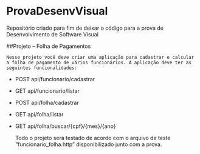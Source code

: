 # ProvaDesenvVisual
Repositório criado para fim de deixar o código para a prova de Desenvolvimento de Software Visual


##Projeto – Folha de Pagamentos

	Nesse projeto você deve criar uma aplicação para cadastrar e calcular a folha de pagamento de vários funcionários. A aplicação deve ter as seguintes funcionalidades:

* POST	api/funcionario/cadastrar
* GET	api/funcionario/listar
* POST	api/folha/cadastrar
* GET	api/folha/listar
* GET	api/folha/buscar/{cpf}/{mes}/{ano}

	Todo o projeto será testado de acordo com o arquivo de teste ”funcionario_folha.http” disponibilizado junto com a prova.
